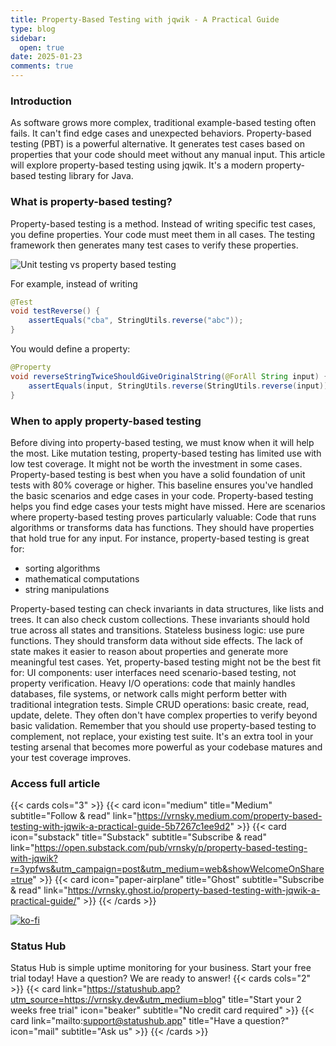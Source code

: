 ```yaml
---
title: Property-Based Testing with jqwik - A Practical Guide
type: blog
sidebar:
  open: true
date: 2025-01-23
comments: true
---
```


### Introduction
As software grows more complex, traditional example-based testing often fails.
It can't find edge cases and unexpected behaviors. Property-based testing (PBT)
is a powerful alternative. It generates test cases based on properties that
your code should meet without any manual input. This article will explore
property-based testing using jqwik. It's a modern property-based testing library
for Java.

### What is property-based testing?
Property-based testing is a method. Instead of writing specific test cases,
you define properties. Your code must meet them in all cases. The testing
framework then generates many test cases to verify these properties.

![Unit testing vs property based testing](/images/jqwik/jqwik1.png)

For example, instead of writing

```java
@Test
void testReverse() {
    assertEquals("cba", StringUtils.reverse("abc"));
}
```

You would define a property:
```java
@Property
void reverseStringTwiceShouldGiveOriginalString(@ForAll String input) {
    assertEquals(input, StringUtils.reverse(StringUtils.reverse(input)));
}
```

### When to apply property-based testing
Before diving into property-based testing, we must know when it will help the most.
Like mutation testing, property-based testing has limited use with low test coverage.
It might not be worth the investment in some cases.
Property-based testing is best when you have a solid foundation of unit
tests with 80% coverage or higher. This baseline ensures you've handled
the basic scenarios and edge cases in your code. Property-based testing helps you find edge cases your tests might have missed.
Here are scenarios where property-based testing proves particularly valuable:
Code that runs algorithms or transforms data has functions.
They should have properties that hold true for any input.
For instance, property-based testing is great for:
- sorting algorithms
- mathematical computations
- string manipulations

Property-based testing can check invariants in data structures, like
lists and trees. It can also check custom collections. These invariants
should hold true across all states and transitions.
Stateless business logic: use pure functions. They should transform data
without side effects. The lack of state makes it easier to reason about properties and generate more meaningful test cases.
Yet, property-based testing might not be the best fit for:
UI components: user interfaces need scenario-based testing, not property verification.
Heavy I/O operations: code that mainly handles databases, file systems,
or network calls might perform better with traditional integration tests.
Simple CRUD operations: basic create, read, update, delete.
They often don't have complex properties to verify beyond basic validation.
Remember that you should use property-based testing to complement,
not replace, your existing test suite. It's an extra tool in your testing arsenal
that becomes more powerful as your codebase matures and your test coverage improves.


### Access full article
{{< cards cols="3" >}}
{{< card icon="medium" title="Medium" subtitle="Follow & read" link="https://vrnsky.medium.com/property-based-testing-with-jqwik-a-practical-guide-5b7267c1ee9d2" >}}
{{< card icon="substack" title="Substack" subtitle="Subscribe & read" link="https://open.substack.com/pub/vrnsky/p/property-based-testing-with-jqwik?r=3ypfws&utm_campaign=post&utm_medium=web&showWelcomeOnShare=true" >}}
{{< card icon="paper-airplane" title="Ghost" subtitle="Subscribe & read" link="https://vrnsky.ghost.io/property-based-testing-with-jqwik-a-practical-guide/"  >}}
{{< /cards >}}

[![ko-fi](https://ko-fi.com/img/githubbutton_sm.svg)](https://ko-fi.com/J3J416GZA5)

### Status Hub
Status Hub is simple uptime monitoring for your business. Start your free trial today!
Have a question? We are ready to answer!
{{< cards cols="2" >}}
{{< card link="https://statushub.app?utm_source=https://vrnsky.dev&utm_medium=blog" title="Start your 2 weeks free trial" icon="beaker" subtitle="No credit card required" >}}
{{< card link="mailto:support@statushub.app" title="Have a question?" icon="mail" subtitle="Ask us" >}}
{{< /cards >}}
